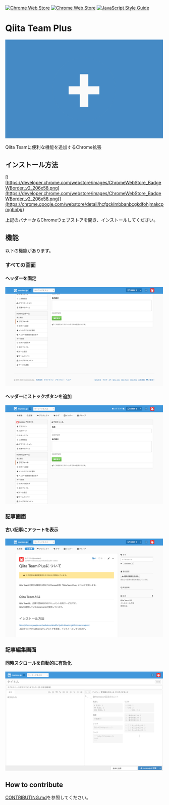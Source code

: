 [![Chrome Web Store](https://img.shields.io/chrome-web-store/v/hcfgcklmbbanbcgkdfohjmakcpmghnbj.svg)](https://chrome.google.com/webstore/detail/qiitateam-plus/hcfgcklmbbanbcgkdfohjmakcpmghnbj)
[![Chrome Web Store](https://img.shields.io/chrome-web-store/users/hcfgcklmbbanbcgkdfohjmakcpmghnbj.svg)](https://chrome.google.com/webstore/detail/qiitateam-plus/hcfgcklmbbanbcgkdfohjmakcpmghnbj)
[![JavaScript Style Guide](https://img.shields.io/badge/code_style-standard-brightgreen.svg)](https://standardjs.com)

# Qiita Team Plus
<img src=".doc/banner_1280x800.png" width="500">

Qiita Teamに便利な機能を追加するChrome拡張

## インストール方法
[![https://developer.chrome.com/webstore/images/ChromeWebStore_BadgeWBorder_v2_206x58.png](https://developer.chrome.com/webstore/images/ChromeWebStore_BadgeWBorder_v2_206x58.png)](https://chrome.google.com/webstore/detail/hcfgcklmbbanbcgkdfohjmakcpmghnbj/)

上記のバナーからChromeウェブストアを開き、インストールしてください。

## 機能
以下の機能があります。

### すべての画面
#### ヘッダーを固定
<img src=".doc/screenshots/fix_header.png" width="500">

#### ヘッダーにストックボタンを追加
<img src=".doc/screenshots/add_stock_button_to_header.png" width="500">

### 記事画面
#### 古い記事にアラートを表示
<img src=".doc/screenshots/add_old_article_alert.png" width="500">

### 記事編集画面
#### 同時スクロールを自動的に有効化
<img src=".doc/screenshots/auto_enable_sync_scroll.png" width="500">

## How to contribute
[CONTRIBUTING.md](.github/CONTRIBUTING.md)を参照してください。
